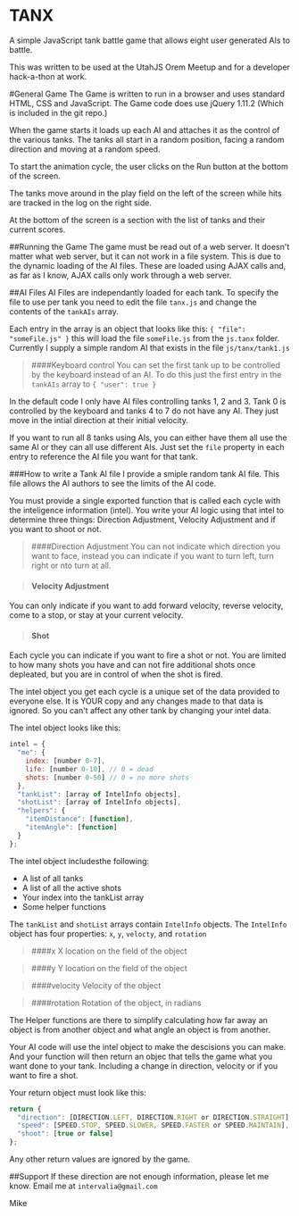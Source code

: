 TANX
====

A simple JavaScript tank battle game that allows eight user generated AIs to battle.

This was written to be used at the UtahJS Orem Meetup and for a developer hack-a-thon at work.

#General Game
The Game is written to run in a browser and uses standard HTML, CSS and JavaScript. The Game code does use jQuery 1.11.2 (Which is included in the git repo.)

When the game starts it loads up each AI and attaches it as the control of the various tanks. The tanks all start in a random position, facing a random direction and moving at a random speed.

To start the animation cycle, the user clicks on the Run button at the bottom of the screen.

The tanks move around in the play field on the left of the screen while hits are tracked in the log on the right side.

At the bottom of the screen is a section with the list of tanks and their current scores.

##Running the Game
The game must be read out of a web server. It doesn't matter what web server, but it can not work in a file system. This is due to the dynamic loading of the AI files. These are loaded using AJAX calls and, as far as I know, AJAX calls only work through a web server.

##AI Files
AI Files are independantly loaded for each tank. To specify the file to use per tank you need to edit the file `tanx.js` and change the contents of the `tankAIs` array.

Each entry in the array is an object that looks like this: `{ "file": "someFile.js" }` this will load the file `someFile.js` from the `js.tanx` folder. Currently I supply a simple random AI that exists in the file `js/tanx/tank1.js`

>####Keyboard control
You can set the first tank up to be controlled by the keyboard instead of an AI. To do this just the first entry in the `tankAIs` array to `{ "user": true }`

In the default code I only have AI files controlling tanks 1, 2 and 3. Tank 0 is controlled by the keyboard and tanks 4 to 7 do not have any AI. They just move in the intial direction at their initial velocity.

If you want to run all 8 tanks using AIs, you can either have them all use the same AI or they can all use different AIs. Just set the `file` property in each entry to reference the AI file you want for that tank.

###How to write a Tank AI file
I provide a smiple random tank AI file. This file allows the AI authors to see the limits of the AI code.

You must provide a single exported function that is called each cycle with the inteligence information (intel). You write your AI logic using that intel to determine three things: Direction Adjustment, Velocity Adjustment and if you want to shoot or not.

>####Direction Adjustment
You can not indicate which direction you want to face, instead you can indicate if you want to turn left, turn right or nto turn at all.

>#### Velocity Adjustment
You can only indicate if you want to add forward velocity, reverse velocity, come to a stop, or stay at your current velocity.

>#### Shot
Each cycle you can indicate if you want to fire a shot or not. You are limited to how many shots you have and can not fire additional shots once depleated, but you are in control of when the shot is fired.

The intel object you get each cycle is a unique set of the data provided to everyone else. It is YOUR copy and any changes made to that data is ignored. So you can't affect any other tank by changing your intel data.

The intel object looks like this:

```js
intel = {
  "me": {
    index: [number 0-7],
    life: [number 0-10], // 0 = dead
    shots: [number 0-50] // 0 = no more shots
  },
  "tankList": [array of IntelInfo objects],
  "shotList": [array of IntelInfo objects],
  "helpers": {
    "itemDistance": [function],
    "itemAngle": [function]
  }
};
```

The intel object includesthe following:

* A list of all tanks
* A list of all the active shots
* Your index into the tankList array
* Some helper functions

The `tankList` and `shotList` arrays contain `IntelInfo` objects. The `IntelInfo` object has four properties: `x`, `y`, `velocty`, and `rotation`

>####x
>X location on the field of the object 

>####y
>Y location on the field of the object

>####velocity
>Velocity of the object

>####rotation
>Rotation of the object, in radians

The Helper functions are there to simplify calculating how far away an object is from another object and what angle an object is from another.

Your AI code will use the intel object to make the descisions you can make. And your function will then return an objec that tells the game what you want done to your tank. Including a change in direction, velocity or if you want to fire a shot.

Your return object must look like this:

```js
return {
  "direction": [DIRECTION.LEFT, DIRECTION.RIGHT or DIRECTION.STRAIGHT],
  "speed": [SPEED.STOP, SPEED.SLOWER, SPEED.FASTER or SPEED.MAINTAIN],
  "shoot": [true or false]
};
```

Any other return values are ignored by the game.

##Support
If these direction are not enough information, please let me know. Email me at `intervalia@gmail.com`

Mike
